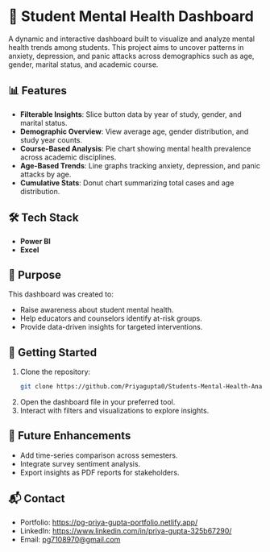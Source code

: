 # 🧠 Student Mental Health Dashboard

A dynamic and interactive dashboard built to visualize and analyze mental health trends among students. This project aims to uncover patterns in anxiety, depression, and panic attacks across demographics such as age, gender, marital status, and academic course.

## 📊 Features

- **Filterable Insights**: Slice button data by year of study, gender, and marital status.
- **Demographic Overview**: View average age, gender distribution, and study year counts.
- **Course-Based Analysis**: Pie chart showing mental health prevalence across academic disciplines.
- **Age-Based Trends**: Line graphs tracking anxiety, depression, and panic attacks by age.
- **Cumulative Stats**: Donut chart summarizing total cases and age distribution.

## 🛠️ Tech Stack

- **Power BI**
- **Excel**

## 🎯 Purpose

This dashboard was created to:
- Raise awareness about student mental health.
- Help educators and counselors identify at-risk groups.
- Provide data-driven insights for targeted interventions.

## 🚀 Getting Started

1. Clone the repository:
   ```bash
   git clone https://github.com/Priyagupta0/Students-Mental-Health-Analytics-POWERBI-DASHBOARD
   ```
2. Open the dashboard file in your preferred tool.
3. Interact with filters and visualizations to explore insights.

## 📌 Future Enhancements

- Add time-series comparison across semesters.
- Integrate survey sentiment analysis.
- Export insights as PDF reports for stakeholders.

## 📬 Contact

- Portfolio: https://pg-priya-gupta-portfolio.netlify.app/
- LinkedIn: https://www.linkedin.com/in/priya-gupta-325b67290/
- Email: pg7108970@gmail.com
